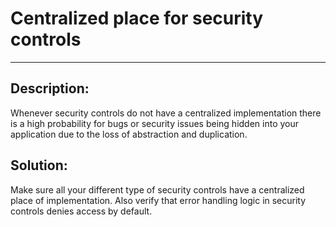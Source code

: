 # Centralized place for security controls
-------

## Description:

Whenever security controls do not have a centralized implementation there is a high
probability for bugs or security issues being hidden into your application due to the loss
of abstraction and duplication.


## Solution:

Make sure all your different type of security controls have a centralized place of implementation.
Also verify that error handling logic in security controls denies access by default.
